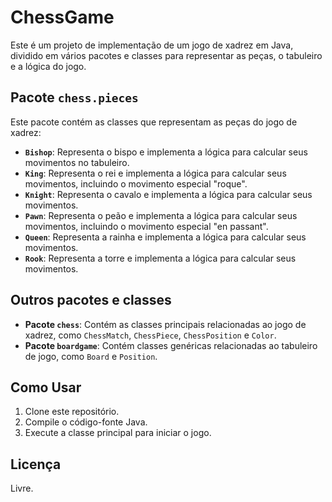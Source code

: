# ChessGame 

Este é um projeto de implementação de um jogo de xadrez em Java, dividido em vários pacotes e classes para representar as peças, o tabuleiro e a lógica do jogo.

## Pacote `chess.pieces`

Este pacote contém as classes que representam as peças do jogo de xadrez:

- **`Bishop`**: Representa o bispo e implementa a lógica para calcular seus movimentos no tabuleiro.
- **`King`**: Representa o rei e implementa a lógica para calcular seus movimentos, incluindo o movimento especial "roque".
- **`Knight`**: Representa o cavalo e implementa a lógica para calcular seus movimentos.
- **`Pawn`**: Representa o peão e implementa a lógica para calcular seus movimentos, incluindo o movimento especial "en passant".
- **`Queen`**: Representa a rainha e implementa a lógica para calcular seus movimentos.
- **`Rook`**: Representa a torre e implementa a lógica para calcular seus movimentos.

## Outros pacotes e classes

- **Pacote `chess`**: Contém as classes principais relacionadas ao jogo de xadrez, como `ChessMatch`, `ChessPiece`, `ChessPosition` e `Color`.
- **Pacote `boardgame`**: Contém classes genéricas relacionadas ao tabuleiro de jogo, como `Board` e `Position`.

## Como Usar

1. Clone este repositório.
2. Compile o código-fonte Java.
3. Execute a classe principal para iniciar o jogo.

## Licença

Livre.

